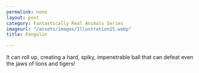 ```yaml
---
permalink: none
layout: post
category: Fantastically Real Animals Series
imageurl: "/assets/images/Illustration15.webp"
title: Pangolin

---
```


It can roll up, creating a hard, spiky, impenetrable ball that can defeat even the jaws of lions and tigers!
